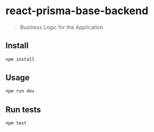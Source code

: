 # react-prisma-base-backend

> Business Logic for the Application

## Install

```sh
npm install
```

## Usage

```sh
npm run dev
```

## Run tests

```sh
npm test
```
